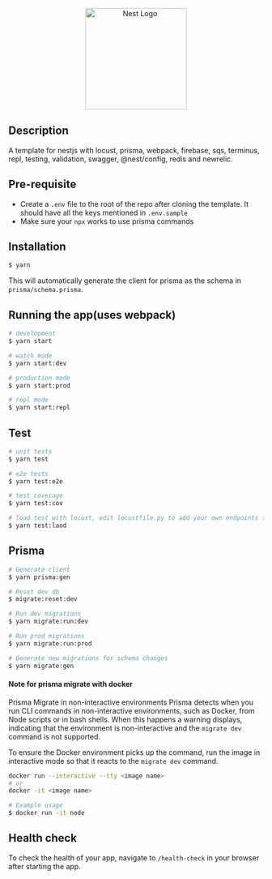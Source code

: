 <p align="center">
  <a href="http://nestjs.com/" target="blank"><img src="https://nestjs.com/img/logo-small.svg" width="200" alt="Nest Logo" /></a>
</p>

## Description

A template for nestjs with locust, prisma, webpack, firebase, sqs, terminus, repl, testing, validation, swagger, @nest/config, redis and newrelic.
## Pre-requisite
* Create a ```.env``` file to the root of the repo after cloning the template. It should have all the keys mentioned in ```.env.sample```
* Make sure your ```npx``` works to use prisma commands

## Installation

```bash
$ yarn
```
This will automatically generate the client for prisma as the schema in ```prisma/schema.prisma```.

## Running the app(uses webpack)

```bash
# development
$ yarn start

# watch mode
$ yarn start:dev

# production mode
$ yarn start:prod

# repl mode
$ yarn start:repl
```

## Test

```bash
# unit tests
$ yarn test

# e2e tests
$ yarn test:e2e

# test coverage
$ yarn test:cov

# load test with locust, edit locustfile.py to add your own endpoints testing
$ yarn test:laod
```

## Prisma

```bash
# Generate client
$ yarn prisma:gen

# Reset dev db
$ migrate:reset:dev

# Run dev migrations
$ yarn migrate:run:dev

# Run prod migrations
$ yarn migrate:run:prod

# Generate new migrations for schema changes
$ yarn migrate:gen
```

#### Note for prisma migrate with docker
Prisma Migrate in non-interactive environments
Prisma detects when you run CLI commands in non-interactive environments, such as Docker, from Node scripts or in bash shells. When this happens a warning displays, indicating that the environment is non-interactive and the ```migrate dev``` command is not supported.

To ensure the Docker environment picks up the command, run the image in interactive mode so that it reacts to the ```migrate dev``` command.

```bash
docker run --interactive --tty <image name>
# or
docker -it <image name>

# Example usage
$ docker run -it node
```

## Health check
To check the health of your app, navigate to ```/health-check``` in your browser after starting the app.
